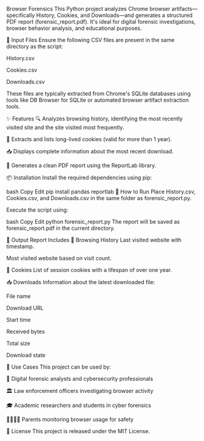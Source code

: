 Browser Forensics
This Python project analyzes Chrome browser artifacts—specifically History, Cookies, and Downloads—and generates a structured PDF report (forensic_report.pdf). It's ideal for digital forensic investigations, browser behavior analysis, and educational purposes.

📁 Input Files
Ensure the following CSV files are present in the same directory as the script:

History.csv

Cookies.csv

Downloads.csv

These files are typically extracted from Chrome's SQLite databases using tools like DB Browser for SQLite or automated browser artifact extraction tools.

✨ Features
🔍 Analyzes browsing history, identifying the most recently visited site and the site visited most frequently.

🍪 Extracts and lists long-lived cookies (valid for more than 1 year).

📥 Displays complete information about the most recent download.

🧾 Generates a clean PDF report using the ReportLab library.

📦 Installation
Install the required dependencies using pip:

bash
Copy
Edit
pip install pandas reportlab
🚀 How to Run
Place History.csv, Cookies.csv, and Downloads.csv in the same folder as forensic_report.py.

Execute the script using:

bash
Copy
Edit
python forensic_report.py
The report will be saved as forensic_report.pdf in the current directory.

📄 Output Report Includes
🧭 Browsing History
Last visited website with timestamp.

Most visited website based on visit count.

🍪 Cookies
List of session cookies with a lifespan of over one year.

📥 Downloads
Information about the latest downloaded file:

File name

Download URL

Start time

Received bytes

Total size

Download state

🔐 Use Cases
This project can be used by:

👮 Digital forensic analysts and cybersecurity professionals

🏛️ Law enforcement officers investigating browser activity

🎓 Academic researchers and students in cyber forensics

👨‍👩‍👧‍👦 Parents monitoring browser usage for safety

📃 License
This project is released under the MIT License.

